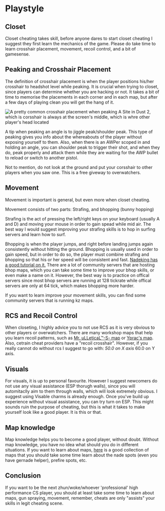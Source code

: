 # Playstyle

## Closet

Closet cheating takes skill, before anyone dares to start closet cheating I suggest they first learn the mechanics of the game. Please do take time to learn crosshair placement, movement, recoil control, and a bit of gamesense.

## Peaking and Crosshair Placement

The definition of crosshair placement is when the player positions his/her crosshair to headshot level while peaking. It is crucial when trying to closet, since players can determine whether you are hacking or not. It takes a bit of time to memorise the placements in each corner and in each map, but after a few days of playing clean you will get the hang of it.

![A pretty common crosshair placement when peaking A Site in Dust 2, which is corsshair is always at the screen&apos;s middle, which is whre other player&apos;s head located](https://steamuserimages-a.akamaihd.net/ugc/769491189050255925/985DC84FE63DC7135B840592B9E64430B8ED6971/)

A tip when peaking an angle is to jiggle peak/shoulder peak. This type of peaking gives you info about the whereabouts of the player without exposing yourself to them. Also, when there is an AWPer scoped in and holding an angle, you can shoulder peak to trigger their shot, and when they do, peak properly and attack them while they are waiting for the AWP bullet to reload or switch to another pistol.

Not to mention, do not look at the ground and put your corsshair to other players when you saw one. This is a free giveway to overwatchers.

## Movement

Movement is important is general, but even more when closet cheating.

Movement consists of two parts: Strafing, and bhopping \(bunny hopping\)

Strafing is the act of pressing the left/right keys on your keyboard \(usually A and D\) and moving your mouse in order to gain spead while mid air. The best way I would suggest improving your strafing skills is to hop in surfing servers and learn how to surf.

Bhopping is when the player jumps, and right before landing jumps again consistently without hitting the ground. Bhopping is usually used in order to gain speed, but in order to do so, the player must combine strafing and bhopping so that his or her speed will be consistent and fast. [Nadeking has a good tutorial on it.](https://www.youtube.com/watch?v=fwt2j8toi4s) There are a lot of community servers that are hosting bhop maps, which you can take some time to improve your bhop skills, or even make a name on it. However, the best way is to practice on offical servers since most bhop servers are running at 128 tickrate while offical servers are only at 64 tick, which makes bhopping more harder.

If you want to learn improve your movement skills, you can find some community servers that is running kz maps.

## RCS and Recoil Control

When closeting, I highly advice you to not use RCS as it is very obvious to other players or overwatchers. There are many workshop maps that help you learn recoil patterns, such as [Mr. uLLeticaL™-S- map](https://steamcommunity.com/sharedfiles/filedetails/?id=419404847) or [Yprac's map](https://steamcommunity.com/sharedfiles/filedetails/?id=1365781615). Also, cetrain cheat providers have a "recoil crosshair". However, if you really cannot do without rcs I suggest to go with: _50.0 on X axis_ 60.0 on Y axis.

## Visuals

For visuals, it is up to personal favourite. However I suggest newcomers do not use any visual assistance \(ESP thorugh walls\), since you will automitaclly aim to them through walls, which will look extremely obvious. I suggest using Visable charms is already enough. Once you've build up experience without visual assistance, you can try turn on ESP. This might sounds ruin the purpose of cheating, but this is what it takes to make yourself look like a good player. It is this or that.

## Map knowledge

Map knowledge helps you to become a good player, without doubt. Without map knowledge, you have no idea what should you do in different situations. If you want to learn about maps, [here](https://steamcommunity.com/workshop/filedetails/?id=740795413) is a good collection of maps that you should take some time learn about the nade spots \(even you have gernade helper\), prefire spots, etc.

## Conclusion

If you want to be the next zhun/woke/whoever 'professional' high performance CS player, you should at least take some time to learn about maps, gun spraying, movement, remember, cheats are only "assists" your skills in legit cheating scene.


